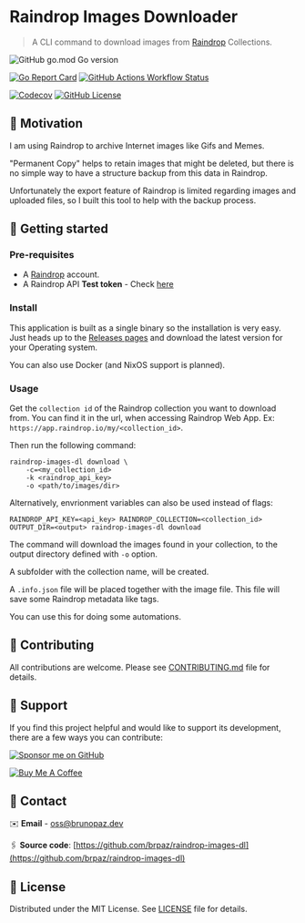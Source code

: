 # Raindrop Images Downloader

> A CLI command to download images from [Raindrop](https://raindrop.io) Collections.

![GitHub go.mod Go version](https://img.shields.io/github/go-mod/go-version/brpaz/raindrop-images-dl?style=for-the-badge)

[![Go Report Card](https://goreportcard.com/badge/github.com/brpaz/raindrop-images-dl?style=for-the-badge)](https://goreportcard.com/report/github.com/brpaz/raindrop-images-dl)
[![GitHub Actions Workflow Status](https://img.shields.io/github/actions/workflow/status/brpaz/raindrop-images-dl/ci.yml?style=for-the-badge)](https://github.com/brpaz/raindrop-images-dl/actions)

[![Codecov](https://img.shields.io/codecov/c/github/brpaz/raindrop-images-dl?style=for-the-badge)](https://app.codecov.io/gh/brpaz/raindrop-images-dl)
[![GitHub License](https://img.shields.io/github/license/brpaz/raindrop-images-dl?style=for-the-badge)](LICENSE)

## 🏹 Motivation

I am using Raindrop to archive Internet images like Gifs and Memes.

"Permanent Copy" helps to retain images that might be deleted, but there is no simple way to have a structure backup from this data in Raindrop.

Unfortunately the export feature of Raindrop is limited regarding images and uploaded files, so I built this tool to help with the backup process.


## 🚀 Getting started

### Pre-requisites

- A [Raindrop](https://raindrop.io/) account.
- A Raindrop API **Test token** - Check [here](https://developer.raindrop.io/v1/authentication/token)

### Install

This application is built as a single binary so the installation is very easy. Just heads up to the [Releases pages](https://github.com/brpaz/raindrop-images-dl/releases) and download the latest version for your Operating system.

You can also use Docker (and NixOS support is planned).

### Usage

Get the `collection id` of the Raindrop collection you want to download from. You can find it in the url, when accessing Raindrop Web App. Ex: `https://app.raindrop.io/my/<collection_id>`.

Then run the following command:

```shell
raindrop-images-dl download \
    -c=<my_collection_id>
    -k <raindrop_api_key>
    -o <path/to/images/dir>
```

Alternatively, envrionment variables can also be used instead of flags:

```shell
RAINDROP_API_KEY=<api_key> RAINDROP_COLLECTION=<collection_id> OUTPUT_DIR=<output> raindrop-images-dl download
```

The command will download the images found in your collection, to the output directory defined with `-o` option.

A subfolder with the collection name, will be created.

A `.info.json` file will be placed together with the image file. This file will save some Raindrop metadata like tags.

You can use this for doing some automations.

## 🤝 Contributing

All contributions are welcome. Please see [CONTRIBUTING.md](CONTRIBUTING.md) file for details.

## 🫶 Support

If you find this project helpful and would like to support its development, there are a few ways you can contribute:

[![Sponsor me on GitHub](https://img.shields.io/badge/Sponsor-%E2%9D%A4-%23db61a2.svg?&logo=github&logoColor=red&&style=for-the-badge&labelColor=white)](https://github.com/sponsors/brpaz)

<a href="https://www.buymeacoffee.com/Z1Bu6asGV" target="_blank"><img src="https://www.buymeacoffee.com/assets/img/custom_images/orange_img.png" alt="Buy Me A Coffee" style="height: auto !important;width: auto !important;" ></a>

## 📩 Contact

✉️ **Email** - [oss@brunopaz.dev](oss@brunopaz.dev)

🖇️ **Source code**: [https://github.com/brpaz/raindrop-images-dl](https://github.com/brpaz/raindrop-images-dl)

## 📃 License

Distributed under the MIT License.
See [LICENSE](LICENSE) file for details.
